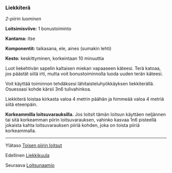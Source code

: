### Liekkiterä

*2-piirin luominen*

**Loitsimisviive:** 1 bonustoiminto

**Kantama:** itse

**Komponentit:** taikasana, ele, aines (sumakin lehti)

**Kesto:** keskittyminen, korkeintaan 10 minuuttia

Luot liekehtivän sapelin kaltaisen miekan vapaaseen käteesi. Terä katoaa, jos päästät siitä irti, mutta voit bonustoiminnolla luoda uuden terän käteesi. 

Voit käyttää toiminnon tehdäksesi lähitaisteluhyökkäyksen liekkiterällä. Osuessasi kohde kärsii 3n6 tulivahinkoa. 

Liekkiterä loistaa kirkasta valoa 4 metrin päähän ja himmeää valoa 4 metriä siitä eteenpäin. 

**Korkeammilla loitsuvarauksilla.** Jos loitsit tämän loitsun käyttäen neljännen tai sitä korkeamman piirin loitsuvarauksen, vahinko kasvaa 1n6 pisteellä jokaista kahta loitsuvarauksen piiriä kohden, joka on toista piiriä korkeammalla.

----

Ylätaso [Toisen piirin loitsut](2_piirin_loitsut.md)

Edellinen [Liekkikuula](Liekkikuula.md)

Seuraava [Loitsunaamio](Loitsunaamio.md)
